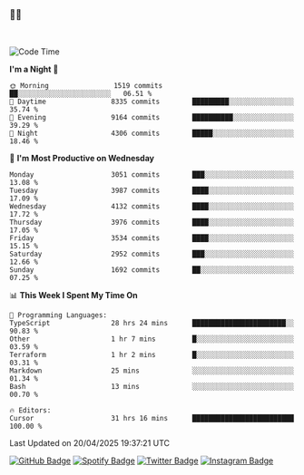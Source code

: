 ### 🤙🍺

<!-- <a href="https://github-readme-stats.vercel.app/api?username=hzak2xx&count_private=true&show_icons=true&theme=dracula">
  <img align="center" src="https://github-readme-stats.vercel.app/api?username=hzak2xx&count_private=true&show_icons=true&theme=dracula" />
</a>
</br> -->
</br>

<!--START_SECTION:waka-->
![Code Time](http://img.shields.io/badge/Code%20Time-4%2C145%20hrs%2057%20mins-blue)

**I'm a Night 🦉** 

```text
🌞 Morning                1519 commits        ██░░░░░░░░░░░░░░░░░░░░░░░   06.51 % 
🌆 Daytime                8335 commits        █████████░░░░░░░░░░░░░░░░   35.74 % 
🌃 Evening                9164 commits        ██████████░░░░░░░░░░░░░░░   39.29 % 
🌙 Night                  4306 commits        █████░░░░░░░░░░░░░░░░░░░░   18.46 % 
```
📅 **I'm Most Productive on Wednesday** 

```text
Monday                   3051 commits        ███░░░░░░░░░░░░░░░░░░░░░░   13.08 % 
Tuesday                  3987 commits        ████░░░░░░░░░░░░░░░░░░░░░   17.09 % 
Wednesday                4132 commits        ████░░░░░░░░░░░░░░░░░░░░░   17.72 % 
Thursday                 3976 commits        ████░░░░░░░░░░░░░░░░░░░░░   17.05 % 
Friday                   3534 commits        ████░░░░░░░░░░░░░░░░░░░░░   15.15 % 
Saturday                 2952 commits        ███░░░░░░░░░░░░░░░░░░░░░░   12.66 % 
Sunday                   1692 commits        ██░░░░░░░░░░░░░░░░░░░░░░░   07.25 % 
```


📊 **This Week I Spent My Time On** 

```text
💬 Programming Languages: 
TypeScript               28 hrs 24 mins      ███████████████████████░░   90.83 % 
Other                    1 hr 7 mins         █░░░░░░░░░░░░░░░░░░░░░░░░   03.59 % 
Terraform                1 hr 2 mins         █░░░░░░░░░░░░░░░░░░░░░░░░   03.31 % 
Markdown                 25 mins             ░░░░░░░░░░░░░░░░░░░░░░░░░   01.34 % 
Bash                     13 mins             ░░░░░░░░░░░░░░░░░░░░░░░░░   00.70 % 

🔥 Editors: 
Cursor                   31 hrs 16 mins      █████████████████████████   100.00 % 
```


 Last Updated on 20/04/2025 19:37:21 UTC
<!--END_SECTION:waka-->

[![GitHub Badge](https://img.shields.io/badge/GitHub-100000?style=for-the-badge&logo=github&logoColor=white)](https://github.com/hzak2xx)
[![Spotify Badge](https://img.shields.io/badge/Spotify-1ED760?&style=for-the-badge&logo=spotify&logoColor=white)](https://open.spotify.com/user/uf90s6sbbh75a1mt44clkhkvf)
[![Twitter Badge](https://img.shields.io/badge/Twitter-1DA1F2?style=for-the-badge&logo=twitter&logoColor=white)](https://twitter.com/hzak2xx)
[![Instagram Badge](https://img.shields.io/badge/Instagram-E4405F?style=for-the-badge&logo=instagram&logoColor=white)](https://www.instagram.com/hzak2xx/)
